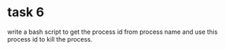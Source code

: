 # task 6
write a bash script to get the process id from process name and use this process id to kill the process.
